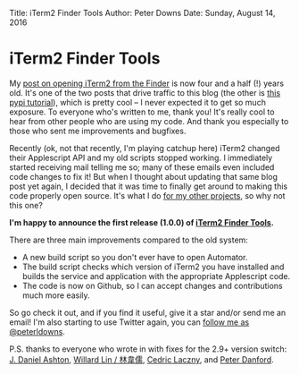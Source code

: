 Title: iTerm2 Finder Tools
Author: Peter Downs
Date: Sunday, August 14, 2016

# iTerm2 Finder Tools

My [post on opening iTerm2 from the Finder](/posts/open-iterm-finder-service.html) is now four and a half (!) years old. It's one of the two posts that drive traffic to this blog (the other is [this pypi tutorial](/posts/first-time-with-pypi.html)), which is pretty cool – I never expected it to get so much exposure. To everyone who's written to me, thank you! It's really cool to hear from other people who are using my code. And thank you especially to those who sent me improvements and bugfixes.

Recently (ok, not that recently, I'm playing catchup here) iTerm2 changed their Applescript API and my old scripts stopped working. I immediately started receiving mail telling me so; many of these emails even included code changes to fix it! But when I thought about updating that same blog post yet again, I decided that it was time to finally get around to making this code properly open source. It's what I do [for my other projects](https://github.com/peterldowns), so why not this one?

**I'm happy to announce the first release (1.0.0) of [iTerm2 Finder Tools](https://github.com/peterldowns/iterm2-finder-tools).**

There are three main improvements compared to the old system:

* A new build script so you don't ever have to open Automator.
* The build script checks which version of iTerm2 you have installed and builds the service and application with the appropriate Applescript code.
* The code is now on Github, so I can accept changes and contributions much more easily.

So go check it out, and if you find it useful, give it a star and/or send me an email! I'm also starting to use Twitter again, you can [follow me as @peterldowns](https://twitter.com/peterldowns).

P.S. thanks to everyone who wrote in with fixes for the 2.9+ version switch: [J. Daniel Ashton](https://plus.google.com/+JDanielAshton/posts), [Willard Lin / 林韋儒](https://github.com/willard1218), [Cedric Laczny](https://github.com/claczny), and [Peter Danford](http://www.pdanford.com).
